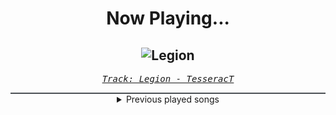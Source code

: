 <div align="center"> 
<h1>Now Playing...</h1>

![Legion](https://i.scdn.co/image/ab67616d00001e02286f56ca431cfc1e17d8ab9c)
--
_<samp><a href="https://open.spotify.com/track/4gHIRlbHfLKLMThA0beE5h">Track: Legion - TesseracT</a></samp>_

<div style="border: 1px #4B5054 solid"></div>
<details>
  <summary>
    Previous played songs
  </summary>
  <table>
    <thead>
      <tr>
        <th>
          Artist
        </th>
        <th>
          Song
        </th>
        <th>
          Link
        </th>
      </tr>
    </thead>
    <tbody>
      <tr><td>TesseracT</td><td>Legion</td><td><a href="https://open.spotify.com/track/4gHIRlbHfLKLMThA0beE5h">https://open.spotify.com/track/4gHIRlbHfLKLMThA0beE5h</a></td></tr><tr><td>TesseracT</td><td>Legion</td><td><a href="https://open.spotify.com/track/4gHIRlbHfLKLMThA0beE5h">https://open.spotify.com/track/4gHIRlbHfLKLMThA0beE5h</a></td></tr><tr><td>TesseracT</td><td>Legion</td><td><a href="https://open.spotify.com/track/4gHIRlbHfLKLMThA0beE5h">https://open.spotify.com/track/4gHIRlbHfLKLMThA0beE5h</a></td></tr><tr><td>TesseracT</td><td>Legion</td><td><a href="https://open.spotify.com/track/4gHIRlbHfLKLMThA0beE5h">https://open.spotify.com/track/4gHIRlbHfLKLMThA0beE5h</a></td></tr><tr><td>TesseracT</td><td>Legion</td><td><a href="https://open.spotify.com/track/4gHIRlbHfLKLMThA0beE5h">https://open.spotify.com/track/4gHIRlbHfLKLMThA0beE5h</a></td></tr><tr><td>TesseracT</td><td>Legion</td><td><a href="https://open.spotify.com/track/4gHIRlbHfLKLMThA0beE5h">https://open.spotify.com/track/4gHIRlbHfLKLMThA0beE5h</a></td></tr><tr><td>Ice Nine Kills</td><td>SAVAGES</td><td><a href="https://open.spotify.com/track/6ZfTIN0gmZft7Ewe9gjOyR">https://open.spotify.com/track/6ZfTIN0gmZft7Ewe9gjOyR</a></td></tr><tr><td>Lionheart</td><td>Burn</td><td><a href="https://open.spotify.com/track/2cCjbc8VbivVi2b0OqPfFU">https://open.spotify.com/track/2cCjbc8VbivVi2b0OqPfFU</a></td></tr><tr><td>Cattle Decapitation</td><td>Bring Back the Plague</td><td><a href="https://open.spotify.com/track/71Xt6VYnf3wMkIumZNd5xz">https://open.spotify.com/track/71Xt6VYnf3wMkIumZNd5xz</a></td></tr><tr><td>TesseracT</td><td>War of Being</td><td><a href="https://open.spotify.com/track/0vdffbHjc0qSOOoI2d71OP">https://open.spotify.com/track/0vdffbHjc0qSOOoI2d71OP</a></td></tr><tr><td>TesseracT</td><td>The Grey</td><td><a href="https://open.spotify.com/track/7L3xFgVUkjFcTtSQaD0vfe">https://open.spotify.com/track/7L3xFgVUkjFcTtSQaD0vfe</a></td></tr><tr><td>TesseracT</td><td>Legion</td><td><a href="https://open.spotify.com/track/4gHIRlbHfLKLMThA0beE5h">https://open.spotify.com/track/4gHIRlbHfLKLMThA0beE5h</a></td></tr><tr><td>Bury Tomorrow</td><td>Black Flame - Single Edit</td><td><a href="https://open.spotify.com/track/6REc2Tq4G2RW5zKXtusTLF">https://open.spotify.com/track/6REc2Tq4G2RW5zKXtusTLF</a></td></tr><tr><td>NF</td><td>Returns</td><td><a href="https://open.spotify.com/track/2uEuo87JC9tc1dzmPUtOxj">https://open.spotify.com/track/2uEuo87JC9tc1dzmPUtOxj</a></td></tr><tr><td>Tech N9ne Collabos</td><td>Make Waves</td><td><a href="https://open.spotify.com/track/4YxWhVUZ8qVNMtYA96llWy">https://open.spotify.com/track/4YxWhVUZ8qVNMtYA96llWy</a></td></tr><tr><td>Disturbed</td><td>The Vengeful One</td><td><a href="https://open.spotify.com/track/3jjU4Pky1ja5J1onU6ei4T">https://open.spotify.com/track/3jjU4Pky1ja5J1onU6ei4T</a></td></tr><tr><td>Bury Tomorrow</td><td>Glasswalk</td><td><a href="https://open.spotify.com/track/5Blmk6OZz1o9z0h10IQBuT">https://open.spotify.com/track/5Blmk6OZz1o9z0h10IQBuT</a></td></tr><tr><td>Honey Revenge</td><td>Airhead</td><td><a href="https://open.spotify.com/track/3Gsn1htwAx5KGY8SRjtIfs">https://open.spotify.com/track/3Gsn1htwAx5KGY8SRjtIfs</a></td></tr><tr><td>Honey Revenge</td><td>Airhead</td><td><a href="https://open.spotify.com/track/3Gsn1htwAx5KGY8SRjtIfs">https://open.spotify.com/track/3Gsn1htwAx5KGY8SRjtIfs</a></td></tr><tr><td>The Algorithm</td><td>double data rate synchronous dynamic random access memory</td><td><a href="https://open.spotify.com/track/3LEihnc2Vjgjxy1HRO9Fzg">https://open.spotify.com/track/3LEihnc2Vjgjxy1HRO9Fzg</a></td></tr>
    </tbody>
  </table>
</details>

</div>

